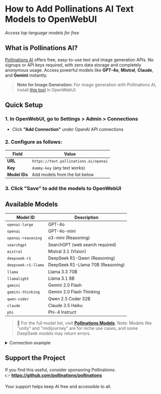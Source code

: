 # How to Add **Pollinations AI Text Models** to **OpenWebUI**  
_Access top language models for free_

## What is Pollinations AI?

[Pollinations AI](https://pollinations.ai) offers free, easy-to-use text and image generation APIs. No signups or API keys required, with zero data storage and completely anonymous usage. Access powerful models like **GPT-4o**, **Mistral**, **Claude**, and **Gemini** instantly.

> **Note for Image Generation**: For image generation with Pollinations AI, install [this tool](https://openwebui.com/t/kaneki/image_generation) in OpenWebUI.

## Quick Setup

### 1. In OpenWebUI, go to **Settings > Admin > Connections**
- Click **"Add Connection"** under OpenAI API connections

### 2. Configure as follows:
| Field | Value |
|-------|-------|
| **URL** | `https://text.pollinations.ai/openai` |
| **Key** | `dummy-key` (any text works) |
| **Model IDs** | Add models from the list below |

### 3. Click **"Save"** to add the models to OpenWebUI

## Available Models

| Model ID           | Description                          |
|--------------------|--------------------------------------|
| `openai-large`     | GPT-4o                               |
| `openai`           | GPT-4o-mini                         |
| `openai-reasoning` | o3-mini (Reasoning)                 |
| `searchgpt`        | SearchGPT (web search required)     |
| `mistral`          | Mistral 3.1 (Vision)                |
| `deepseek-r1`      | DeepSeek R1-Qwen (Reasoning)        |
| `deepseek-r1-llama`| DeepSeek R1-Llama 70B (Reasoning)   |
| `llama`            | Llama 3.3 70B                      |
| `llamalight`       | Llama 3.1 8B                       |
| `gemini`           | Gemini 2.0 Flash                   |
| `gemini-thinking`  | Gemini 2.0 Flash Thinking          |
| `qwen-coder`       | Qwen 2.5 Coder 32B                 |
| `claude`           | Claude 3.5 Haiku                   |
| `phi`              | Phi-4 Instruct                     |

> 📌 For the full model list, visit **[Pollinations Models](https://text.pollinations.ai/models)**. Note: Models like "unity" and "midijourney" are for niche use cases, and some DeepSeek models may return errors.

<details>
<summary>Connection example</summary>

![Connection Example](pollinations_connection.jpg)
</details>

## Support the Project
If you find this useful, consider sponsoring Pollinations:  
👉 **https://github.com/pollinations/pollinations**

Your support helps keep AI free and accessible to all.
